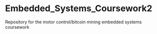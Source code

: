 # Embedded_Systems_Coursework2
Repository for the motor control/bitcoin mining embedded systems coursework
